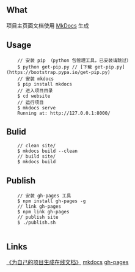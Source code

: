 ## What

项目主页面文档使用 [MkDocs](http://www.mkdocs.org/) 生成

## Usage

``` 
    // 安装 pip （python 包管理工具，已安装请跳过）
    $ python get-pip.py // [下载 get-pip.py](https://bootstrap.pypa.io/get-pip.py)
    // 安装 mkdocs
    $ pip install mkdocs
    // 进入项目目录
    $ cd website
    // 运行项目
    $ mkdocs serve
    Running at: http://127.0.0.1:8000/
```

## Bulid

```
    // clean site/
    $ mkdocs build --clean
    // build site/
    $ mkdocs build
```

## Publish

```
    // 安装 gh-pages 工具
    $ npm install gh-pages -g
    // link gh-pages
    $ npm link gh-pages
    // publish site
    $ ./publish.sh
    
```
## Links
[《为自己的项目生成在线文档》](https://phonechan.github.io/cil-share-conference-01/)
[mkdocs](http://www.mkdocs.org/)
[gh-pages](https://www.npmjs.com/package/gh-pages)
